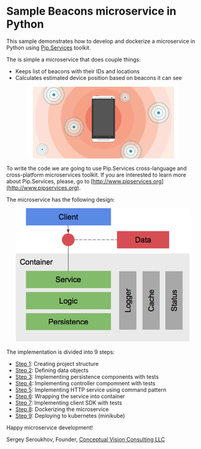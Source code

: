 # Sample Beacons microservice in Python

This sample demonstrates how to develop and dockerize a microservice in Python using [Pip.Services](http://www.pipservices.org) toolkit.

The is simple a microservice that does couple things:
* Keeps list of beacons with their IDs and locations
* Calculates estimated device position based on beacons it can see

<p align="center">
<img src="artifacts/beacons.png" alt="Detecting beacons">
</p>

To write the code we are going to use Pip.Services cross-language and cross-platform microservices toolkit.
If you are interested to learn more about Pip.Services, please,
go to [http://www.pipservices.org](http://www.pipservices.org).

The microservice has the following design:

<p align="center">
<img src="artifacts/design.png" alt="Microservice design">
</p>

The implementation is divided into 9 steps:
* [Step 1](step1): Creating project structure
* [Step 2](step2): Defining data objects
* [Step 3](step3): Implementing persistence components with tests
* [Step 4](step4): Implementing controller compomnent with tests
* [Step 5](step5): Implementing HTTP service using command pattern
* [Step 6](step6): Wrapping the service into container
* [Step 7](step7): Implementing client SDK with tests
* [Step 8](step8): Dockerizing the microservice
* [Step 9](step9): Deploying to kubernetes (minikube)

Happy microservice development!

Sergey Seroukhov, Founder, [Conceptual Vision Consulting LLC](http://www.conceptual.vision)